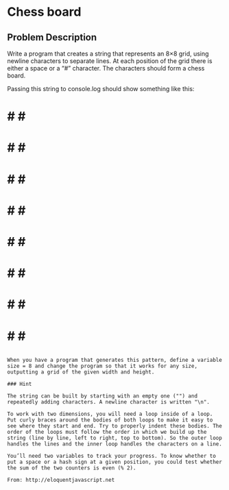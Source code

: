 # Chess board

## Problem Description

Write a program that creates a string that represents an 8×8 grid, using newline characters to separate lines. At each position of the grid there is either a space or a “#” character. The characters should form a chess board.

Passing this string to console.log should show something like this:

 # # # #
# # # #
 # # # #
# # # #
 # # # #
# # # #
 # # # #
# # # #

```

When you have a program that generates this pattern, define a variable size = 8 and change the program so that it works for any size, outputting a grid of the given width and height.

### Hint

The string can be built by starting with an empty one ("") and repeatedly adding characters. A newline character is written "\n".

To work with two dimensions, you will need a loop inside of a loop. Put curly braces around the bodies of both loops to make it easy to see where they start and end. Try to properly indent these bodies. The order of the loops must follow the order in which we build up the string (line by line, left to right, top to bottom). So the outer loop handles the lines and the inner loop handles the characters on a line.

You’ll need two variables to track your progress. To know whether to put a space or a hash sign at a given position, you could test whether the sum of the two counters is even (% 2).

From: http://eloquentjavascript.net
